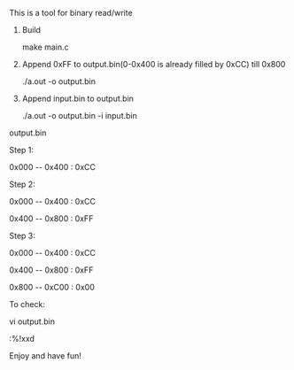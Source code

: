 This is a tool for binary read/write

1. Build

	make main.c

2. Append 0xFF to output.bin(0-0x400 is already filled by 0xCC) till 0x800

	./a.out -o output.bin

3. Append input.bin to output.bin

	./a.out -o output.bin -i input.bin

output.bin

Step 1:

0x000 -- 0x400 : 0xCC

Step 2:

0x000 -- 0x400 : 0xCC

0x400 -- 0x800 : 0xFF


Step 3:

0x000 -- 0x400 : 0xCC

0x400 -- 0x800 : 0xFF

0x800 -- 0xC00 : 0x00


To check:

vi output.bin

:%!xxd 


Enjoy and have fun!
